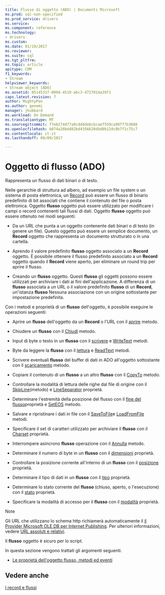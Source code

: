 ```yaml
---
title: Flusso di oggetto (ADO) | Documenti Microsoft
ms.prod: sql-non-specified
ms.prod_service: drivers
ms.service: 
ms.component: reference
ms.technology:
- drivers
ms.custom: 
ms.date: 01/19/2017
ms.reviewer: 
ms.suite: sql
ms.tgt_pltfrm: 
ms.topic: article
apitype: COM
f1_keywords:
- Stream
helpviewer_keywords:
- Stream object [ADO]
ms.assetid: 0514531f-009d-4519-abc3-d727014a39f1
caps.latest.revision: 7
author: MightyPen
ms.author: genemi
manager: jhubbard
ms.workload: On Demand
ms.translationtype: MT
ms.sourcegitcommit: f7e6274d77a9cdd4de6cbcaef559ca99f77b3608
ms.openlocfilehash: b074a26bdd82bd4356620dbd0b12dc0b7f1c75c7
ms.contentlocale: it-it
ms.lasthandoff: 09/09/2017

---
```

# <a name="stream-object-ado"></a>Oggetto di flusso (ADO)
Rappresenta un flusso di dati binari o di testo.  
  
 Nelle gerarchie di struttura ad albero, ad esempio un file system o un sistema di posta elettronica, un [Record](../../../ado/reference/ado-api/record-object-ado.md) può essere un flusso di binario predefinito di bit associati che contiene il contenuto del file o posta elettronica. Oggetto **flusso** oggetto può essere utilizzato per modificare i campi o record contenenti tali flussi di dati. Oggetto **flusso** oggetto può essere ottenuto nei modi seguenti:  
  
-   Da un URL che punta a un oggetto contenente dati binari o di testo (in genere un file). Questo oggetto può essere un semplice documento, un **Record** oggetto che rappresenta un documento strutturato o in una cartella.  
  
-   Aprendo il valore predefinito **flusso** oggetto associato a un **Record** oggetto. È possibile ottenere il flusso predefinito associato a un **Record** oggetto quando il **Record** viene aperto, per eliminare un round trip per aprire il flusso.  
  
-   Creando un **flusso** oggetto. Questi **flusso** gli oggetti possono essere utilizzati per archiviare i dati ai fini dell'applicazione. A differenza di un **flusso** associata a un URL o il valore predefinito **flusso** di un **Record**, un'istanza **flusso** Nessuna associazione con un origine sottostante per impostazione predefinita.  
  
 Con i metodi e proprietà di un **flusso** dell'oggetto, è possibile eseguire le operazioni seguenti:  
  
-   Aprire un **flusso** dell'oggetto da un **Record** o l'URL con il [aprire](../../../ado/reference/ado-api/open-method-ado-stream.md) metodo.  
  
-   Chiudere un **flusso** con il [Chiudi](../../../ado/reference/ado-api/close-method-ado.md) metodo.  
  
-   Input di byte o testo in un **flusso** con il [scrivere](../../../ado/reference/ado-api/write-method.md) e [WriteText](../../../ado/reference/ado-api/writetext-method.md) metodi.  
  
-   Byte da leggere la **flusso** con il [lettura](../../../ado/reference/ado-api/read-method.md) e [ReadText](../../../ado/reference/ado-api/readtext-method.md) metodi.  
  
-   Scrivere eventuali **flusso** del buffer di dati in ADO all'oggetto sottostante con il [scaricamento](../../../ado/reference/ado-api/flush-method-ado.md) metodo.  
  
-   Copiare il contenuto di un **flusso** a un altro **flusso** con il [CopyTo](../../../ado/reference/ado-api/copyto-method-ado.md) metodo.  
  
-   Controllare la modalità di lettura delle righe dal file di origine con il [SkipLine](../../../ado/reference/ado-api/skipline-method.md)(metodo) e [LineSeparator](../../../ado/reference/ado-api/lineseparator-property-ado.md) proprietà.  
  
-   Determinare l'estremità della posizione del flusso con il [fine del flusso](../../../ado/reference/ado-api/eos-property.md)proprietà e [SetEOS](../../../ado/reference/ado-api/seteos-method.md) metodo.  
  
-   Salvare e ripristinare i dati in file con il [SaveToFile](../../../ado/reference/ado-api/savetofile-method.md)e [LoadFromFile](../../../ado/reference/ado-api/loadfromfile-method-ado.md) metodi.  
  
-   Specificare il set di caratteri utilizzato per archiviare il **flusso** con il [Charset](../../../ado/reference/ado-api/charset-property-ado.md) proprietà.  
  
-   Interrompere asincrono **flusso** operazione con il [Annulla](../../../ado/reference/ado-api/cancel-method-ado.md) metodo.  
  
-   Determinare il numero di byte in un **flusso** con il [dimensioni](../../../ado/reference/ado-api/size-property-ado-stream.md) proprietà.  
  
-   Controllare la posizione corrente all'interno di un **flusso** con il [posizione](../../../ado/reference/ado-api/position-property-ado.md) proprietà.  
  
-   Determinare il tipo di dati in un **flusso** con il [tipo](../../../ado/reference/ado-api/type-property-ado-stream.md) proprietà.  
  
-   Determinare lo stato corrente del **flusso** (chiuso, aperto, o l'esecuzione) con il [stato](../../../ado/reference/ado-api/state-property-ado.md) proprietà.  
  
-   Specificare la modalità di accesso per il **flusso** con il [modalità](../../../ado/reference/ado-api/mode-property-ado.md) proprietà.  
  
> [!NOTE]
>  Gli URL che utilizzano lo schema http richiamerà automaticamente il [il Provider Microsoft OLE DB per Internet Publishing](../../../ado/guide/appendixes/microsoft-ole-db-provider-for-internet-publishing.md). Per ulteriori informazioni, vedere [URL assoluti e relativi](../../../ado/guide/data/absolute-and-relative-urls.md).  
  
 Il **flusso** oggetto è sicuro per lo script.  
  
 In questa sezione vengono trattati gli argomenti seguenti.  
  
-   [Le proprietà dell'oggetto flusso, metodi ed eventi](../../../ado/reference/ado-api/stream-object-properties-methods-and-events.md)  
  
## <a name="see-also"></a>Vedere anche  
 [I record e flussi](../../../ado/guide/data/records-and-streams.md)

